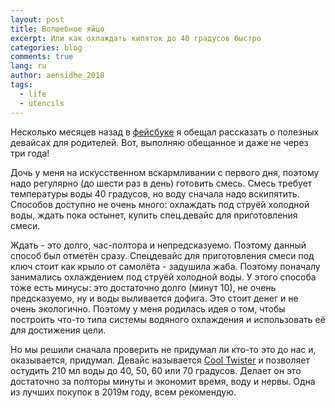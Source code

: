 ```yaml
---
layout: post
title: Волшебное яйцо
excerpt: Или как охлаждать кипяток до 40 градусов быстро
categories: blog
comments: true
lang: ru
author: aensidhe_2018
tags:
  - life
  - utencils
---
```


Несколько месяцев назад в [фейсбуке](https://www.facebook.com/aensidhe/posts/2693547320656939) я обещал рассказать о полезных девайсах для родителей. Вот, выполняю обещанное и даже не через три года!

Дочь у меня на искусственном вскармливании с первого дня, поэтому надо регулярно (до шести раз в день) готовить смесь. Смесь требует температуры воды 40 градусов, но воду сначала надо вскипятить. Способов доступно не очень много: охлаждать под струёй холодной воды, ждать пока остынет, купить спец.девайс для приготовления смеси.

Ждать - это долго, час-полтора и непредсказуемо. Поэтому данный способ был отметён сразу. Спецдевайс для приготовления смеси под ключ стоит как крыло от самолёта - задушила жаба. Поэтому поначалу занимались охлаждением под струёй холодной воды. У этого способа тоже есть минусы: это достаточно долго (минут 10), не очень предсказуемо, ну и воды выливается дофига. Это стоит денег и не очень экологично. Поэтому у меня родилась идея о том, чтобы построить что-то типа системы водяного охлаждения и использовать её для достижения цели.

Но мы решили сначала проверить не придумал ли кто-то это до нас и, оказывается, придумал. Девайс называется [Cool Twister](https://www.nip.family/de/produkte/zubehoer/cool-twister) и позволяет остудить 210 мл воды до 40, 50, 60 или 70 градусов. Делает он это достаточно за полторы минуты и экономит время, воду и нервы. Одна из лучших покупок в 2019м году, всем рекомендую.
